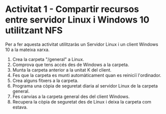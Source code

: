 # Activitat 1 - Compartir recursos entre servidor Linux i Windows 10 utilitzant NFS

Per a fer aquesta activitat utilitzaràs un Servidor Linux i un client Windows 10 a la mateixa xarxa.

1. Crea la carpeta "/general" a Linux.
2. Comprova que tens accés des de Windows a la carpeta.
3. Munta la carpeta anterior a la unitat K del client.
4. Fes que la carpeta es munti automàticament quan es reiniciï l'ordinador.
5. Crea alguns fitxers a la carpeta.
6. Programa una còpia de seguretat diaria al servidor Linux de la carpeta general.
7. Fes canvias a la carpeta general des del client Windows.
8. Recupera la còpia de seguretat des de Linux i deixa la carpeta com estava.
